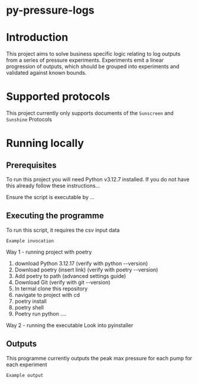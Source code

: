 # py-pressure-logs

# Introduction

This project aims to solve business specific logic relating to log outputs from a series of pressure experiments. Experiments emit a linear progression of outputs, which should be grouped into experiments and validated against known bounds.

# Supported protocols

This project currently only supports documents of the `Sunscreen` and `Sunshine` Protocols

# Running locally

## Prerequisites

To run this project you will need Python v3.12.7 installed. If you do not have this already follow these instructions...

Ensure the script is executable by ...

## Executing the programme

To run this script, it requires the csv input data

```
Example invocation
```


Way 1 - running project with poetry
1. download Python 3.12.17 (verify with python --version)
2. Download poetry (insert link) (verify with poetry --version)
3. Add poetry to path (advanced settings guide)
4. Download Git (verify with git --version)
5. In termal clone this repository
6. navigate to project with cd
7. poetry install
8. poetry shell
9. Poetry run python ....

Way 2 - running the executable
Look into pyinstaller

## Outputs

This programme currently outputs the peak max pressure for each pump for each experiment

```
Example output
```
